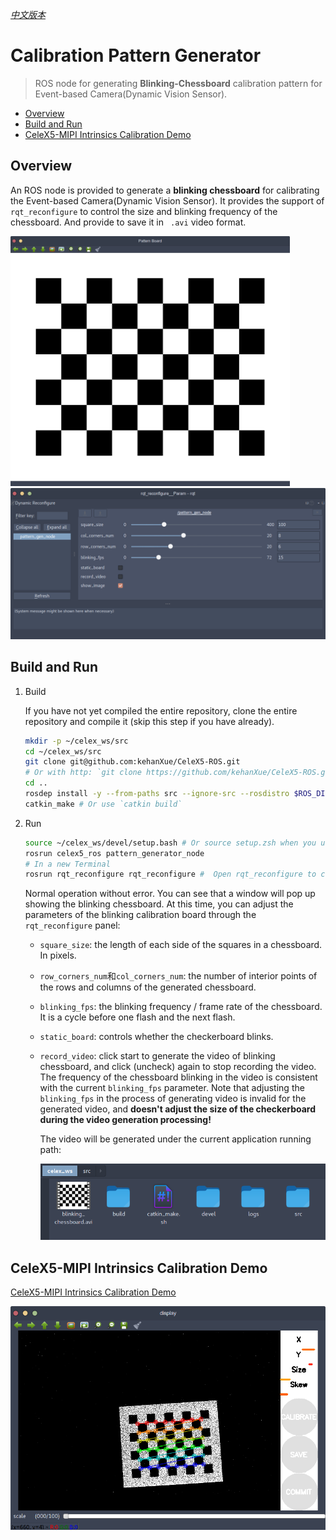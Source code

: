 *[中文版本](README_zh.md)*

# Calibration Pattern Generator

> ROS node for generating **Blinking-Chessboard** calibration pattern for Event-based Camera(Dynamic Vision Sensor).

- [Overview](#overview)
- [Build and Run](#build-and-run)
- [CeleX5-MIPI Intrinsics Calibration Demo](#celex5-mipi-intrinsics-calibration-demo)

## Overview

An ROS node is provided to generate a **blinking chessboard** for calibrating the Event-based Camera(Dynamic Vision Sensor). It provides the support of `rqt_reconfigure` to control the size and blinking frequency of the chessboard. And provide to save it in ` .avi` video format.

<img src="assets/Screenshot from 2020-02-04 22-09-31.png" height="400" alt="Chessboard" />

<img src="assets/Screenshot from 2020-02-04 22-34-03.png" style="zoom:80%;" />

## Build and Run

1. Build

   If you have not yet compiled the entire repository, clone the entire repository and compile it (skip this step if you have already).

   ```bash
   mkdir -p ~/celex_ws/src
   cd ~/celex_ws/src
   git clone git@github.com:kehanXue/CeleX5-ROS.git
   # Or with http: `git clone https://github.com/kehanXue/CeleX5-ROS.git`
   cd ..
   rosdep install -y --from-paths src --ignore-src --rosdistro $ROS_DISTRO
   catkin_make # Or use `catkin build`
   ```

2. Run

   ```bash
   source ~/celex_ws/devel/setup.bash # Or source setup.zsh when you use zsh
   rosrun celex5_ros pattern_generator_node
   # In a new Terminal
   rosrun rqt_reconfigure rqt_reconfigure #  Open rqt_reconfigure to config
   ```
   
   Normal operation without error. You can see that a window will pop up showing the blinking chessboard. At this time, you can adjust the parameters of the blinking calibration board through the `rqt_reconfigure` panel:

   - `square_size`: the length of each side of the squares in a chessboard. In pixels.
   
   - `row_corners_num`和`col_corners_num`: the number of interior points of the rows and columns of the generated chessboard.
   
   - `blinking_fps`: the blinking frequency / frame rate of the chessboard. It is a cycle before one flash and the next flash.
   
   - `static_board`: controls whether the checkerboard blinks.
   
   - `record_video`: click start to generate the video of blinking chessboard, and click (uncheck) again to stop recording the video. The frequency of the chessboard blinking in the video is consistent with the current `blinking_fps` parameter. Note that adjusting the `blinking_fps` in the process of generating video is invalid for the generated video, and **doesn't adjust the size of the checkerboard during the video generation processing!**
   
      The video will be generated under the current application running path:
   
      <img src="assets/Screenshot from 2020-02-04 22-11-21.png" style="zoom:80%;" />
   

## CeleX5-MIPI Intrinsics Calibration Demo

[CeleX5-MIPI Intrinsics Calibration Demo](../intrinsics)

<img src="assets/Screenshot from 2020-02-04 23-11-53.png" style="zoom:80%;" />